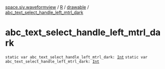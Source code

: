 [space.siy.waveformview](../../index.md) / [R](../index.md) / [drawable](index.md) / [abc_text_select_handle_left_mtrl_dark](./abc_text_select_handle_left_mtrl_dark.md)

# abc_text_select_handle_left_mtrl_dark

`static var abc_text_select_handle_left_mtrl_dark: `[`Int`](https://kotlinlang.org/api/latest/jvm/stdlib/kotlin/-int/index.html)
`static var abc_text_select_handle_left_mtrl_dark: `[`Int`](https://kotlinlang.org/api/latest/jvm/stdlib/kotlin/-int/index.html)